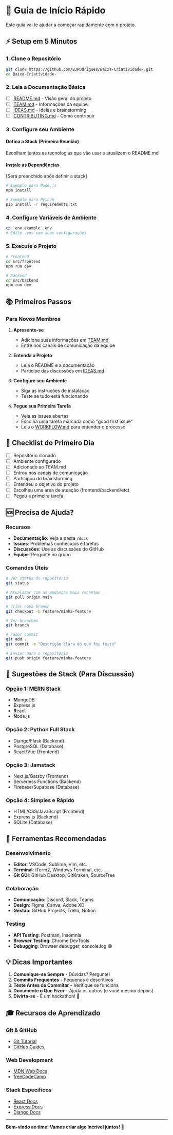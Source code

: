 # 🚀 Guia de Início Rápido

Este guia vai te ajudar a começar rapidamente com o projeto.

## ⚡ Setup em 5 Minutos

### 1. Clone o Repositório
```bash
git clone https://github.com/BJR0drigues/Baixa-Criatividade-.git
cd Baixa-Criatividade-
```

### 2. Leia a Documentação Básica
- [ ] [README.md](README.md) - Visão geral do projeto
- [ ] [TEAM.md](TEAM.md) - Informações da equipe
- [ ] [IDEAS.md](IDEAS.md) - Ideias e brainstorming
- [ ] [CONTRIBUTING.md](CONTRIBUTING.md) - Como contribuir

### 3. Configure seu Ambiente

#### Defina a Stack (Primeira Reunião)
Escolham juntos as tecnologias que vão usar e atualizem o README.md

#### Instale as Dependências
[Será preenchido após definir a stack]

```bash
# Exemplo para Node.js
npm install

# Exemplo para Python
pip install -r requirements.txt
```

### 4. Configure Variáveis de Ambiente
```bash
cp .env.example .env
# Edite .env com suas configurações
```

### 5. Execute o Projeto
```bash
# Frontend
cd src/frontend
npm run dev

# Backend
cd src/backend
npm run dev
```

## 📚 Primeiros Passos

### Para Novos Membros

1. **Apresente-se**
   - Adicione suas informações em [TEAM.md](TEAM.md)
   - Entre nos canais de comunicação da equipe

2. **Entenda o Projeto**
   - Leia o README e a documentação
   - Participe das discussões em [IDEAS.md](IDEAS.md)

3. **Configure seu Ambiente**
   - Siga as instruções de instalação
   - Teste se tudo está funcionando

4. **Pegue sua Primeira Tarefa**
   - Veja as issues abertas
   - Escolha uma tarefa marcada como "good first issue"
   - Leia o [WORKFLOW.md](WORKFLOW.md) para entender o processo

## 🎯 Checklist do Primeiro Dia

- [ ] Repositório clonado
- [ ] Ambiente configurado
- [ ] Adicionado ao TEAM.md
- [ ] Entrou nos canais de comunicação
- [ ] Participou do brainstorming
- [ ] Entendeu o objetivo do projeto
- [ ] Escolheu uma área de atuação (frontend/backend/etc)
- [ ] Pegou a primeira tarefa

## 🆘 Precisa de Ajuda?

### Recursos
- **Documentação**: Veja a pasta `/docs`
- **Issues**: Problemas conhecidos e tarefas
- **Discussões**: Use as discussões do GitHub
- **Equipe**: Pergunte no grupo

### Comandos Úteis

```bash
# Ver status do repositório
git status

# Atualizar com as mudanças mais recentes
git pull origin main

# Criar nova branch
git checkout -b feature/minha-feature

# Ver branches
git branch

# Fazer commit
git add .
git commit -m "Descrição clara do que foi feito"

# Enviar para o repositório
git push origin feature/minha-feature
```

## 🎨 Sugestões de Stack (Para Discussão)

### Opção 1: MERN Stack
- **M**ongoDB
- **E**xpress.js
- **R**eact
- **N**ode.js

### Opção 2: Python Full Stack
- Django/Flask (Backend)
- PostgreSQL (Database)
- React/Vue (Frontend)

### Opção 3: Jamstack
- Next.js/Gatsby (Frontend)
- Serverless Functions (Backend)
- Firebase/Supabase (Database)

### Opção 4: Simples e Rápido
- HTML/CSS/JavaScript (Frontend)
- Express.js (Backend)
- SQLite (Database)

## 📱 Ferramentas Recomendadas

### Desenvolvimento
- **Editor**: VSCode, Sublime, Vim, etc.
- **Terminal**: iTerm2, Windows Terminal, etc.
- **Git GUI**: GitHub Desktop, GitKraken, SourceTree

### Colaboração
- **Comunicação**: Discord, Slack, Teams
- **Design**: Figma, Canva, Adobe XD
- **Gestão**: GitHub Projects, Trello, Notion

### Testing
- **API Testing**: Postman, Insomnia
- **Browser Testing**: Chrome DevTools
- **Debugging**: Browser debugger, console.log 😄

## 💡 Dicas Importantes

1. **Comunique-se Sempre** - Dúvidas? Pergunte!
2. **Commits Frequentes** - Pequenos e descritivos
3. **Teste Antes de Commitar** - Verifique se funciona
4. **Documente o Que Fizer** - Ajuda os outros (e você mesmo depois)
5. **Divirta-se** - É um hackathon! 🎉

## 🎓 Recursos de Aprendizado

### Git & GitHub
- [Git Tutorial](https://try.github.io/)
- [GitHub Guides](https://guides.github.com/)

### Web Development
- [MDN Web Docs](https://developer.mozilla.org/)
- [freeCodeCamp](https://www.freecodecamp.org/)

### Stack Específicos
- [React Docs](https://react.dev/)
- [Express Docs](https://expressjs.com/)
- [Django Docs](https://www.djangoproject.com/)

---

**Bem-vindo ao time! Vamos criar algo incrível juntos! 🚀**
